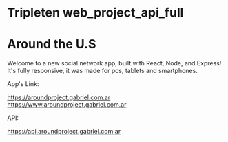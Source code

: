 # Tripleten web_project_api_full

# Around the U.S

Welcome to a new social network app, built with React, Node, and Express!
It's fully responsive, it was made for pcs, tablets and smartphones.

App's Link:

https://aroundproject.gabriel.com.ar
https://www.aroundproject.gabriel.com.ar

API:

https://api.aroundproject.gabriel.com.ar
